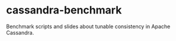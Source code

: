 cassandra-benchmark
===================

Benchmark scripts and slides about tunable consistency in Apache Cassandra.